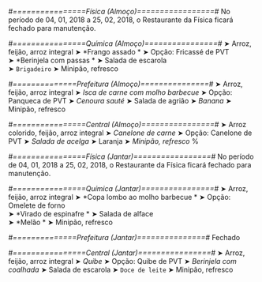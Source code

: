 
*#================Física (Almoço)=================#*
No período de 04, 01, 2018 a 25, 02, 2018, o Restaurante da Física ficará fechado para manutenção.

*#================Química (Almoço)================#*
➤ Arroz, feijão, arroz integral
➤ *Frango assado *
➤ Opção: Fricassé de PVT  
➤ *Berinjela com passas *
➤ Salada de escarola   
➤ `Brigadeiro`
➤ Minipão, refresco

*#==============Prefeitura (Almoço)===============#*
➤ Arroz, feijão, arroz integral
➤ *Isca de carne com molho barbecue*
➤ Opção: Panqueca de PVT
➤ *Cenoura sauté*
➤ Salada de agrião
➤ *Banana*
➤ Minipão, refresco

*#================Central (Almoço)================#*
➤ Arroz colorido, feijão, arroz integral
➤ *Canelone de carne*
➤ Opção: Canelone de PVT
➤ *Salada de acelga*
➤ Laranja
➤ *Minipão, refresco*
%

*#================Física (Jantar)=================#*
No período de 04, 01, 2018 a 25, 02, 2018, o Restaurante da Física ficará fechado para manutenção.

*#================Química (Jantar)================#*
➤ Arroz, feijão, arroz integral
➤ *Copa lombo ao molho barbecue *
➤ Opção: Omelete de forno   
➤ *Virado de espinafre *
➤ Salada de alface  
➤ *Melão *
➤ Minipão, refresco

*#==============Prefeitura (Jantar)===============#*
Fechado

*#================Central (Jantar)================#*
➤ Arroz, feijão, arroz integral
➤ *Quibe*
➤ Opção: Quibe de PVT
➤ *Berinjela com coalhada*
➤ Salada de escarola
➤ `Doce de leite`
➤ Minipão, refresco
